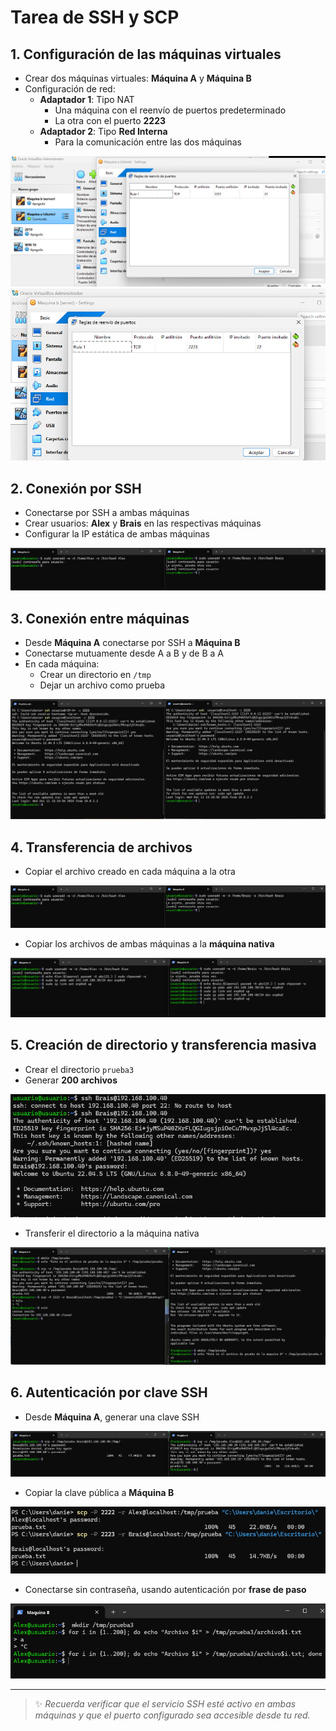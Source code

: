 
# Tarea de SSH y SCP

## 1. Configuración de las máquinas virtuales

- Crear dos máquinas virtuales: **Máquina A** y **Máquina B**
- Configuración de red:
  - **Adaptador 1**: Tipo NAT
    - Una máquina con el reenvío de puertos predeterminado
    - La otra con el puerto **2223**
  - **Adaptador 2**: Tipo **Red Interna**
    - Para la comunicación entre las dos máquinas

![Configuración de red](images/page1_img1.png)
![Configuración IP](images/page1_img2.png)

## 2. Conexión por SSH

- Conectarse por SSH a ambas máquinas
- Crear usuarios: **Alex** y **Brais** en las respectivas máquinas
- Configurar la IP estática de ambas máquinas

![Configuración IP](images/page2_img2.png)

## 3. Conexión entre máquinas

- Desde **Máquina A** conectarse por SSH a **Máquina B**
- Conectarse mutuamente desde A a B y de B a A
- En cada máquina:
  - Crear un directorio en `/tmp`
  - Dejar un archivo como prueba

![Conexión SSH](images/page2_img1.png)

## 4. Transferencia de archivos

- Copiar el archivo creado en cada máquina a la otra

![SCP entre máquinas](images/page2_img2.png)

- Copiar los archivos de ambas máquinas a la **máquina nativa**

![Copia a máquina nativa](images/page2_img3.png)

## 5. Creación de directorio y transferencia masiva

- Crear el directorio `prueba3`
- Generar **200 archivos**

![Generación de archivos](images/page3_img1.png)

- Transferir el directorio a la máquina nativa

![Transferencia a host](images/page3_img2.png)

## 6. Autenticación por clave SSH

- Desde **Máquina A**, generar una clave SSH

![Generar clave SSH](images/page3_img3.png)

- Copiar la clave pública a **Máquina B**

![Copiar clave a B](images/page4_img1.png)

- Conectarse sin contraseña, usando autenticación por **frase de paso**

![Login sin contraseña](images/page4_img2.png)

---

> ✨ *Recuerda verificar que el servicio SSH esté activo en ambas máquinas y que el puerto configurado sea accesible desde tu red.*
